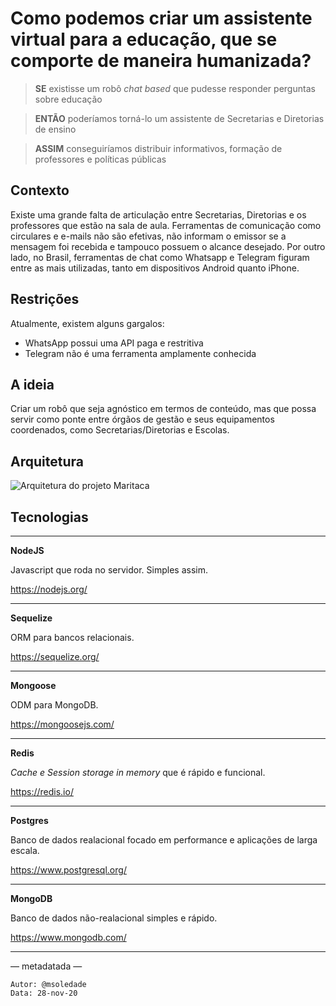 # Como podemos criar um assistente virtual para a educação, que se comporte de maneira humanizada? 


> **SE** existisse um robô *chat based* que pudesse responder perguntas sobre educação

> **ENTÃO** poderíamos torná-lo um assistente de Secretarias e Diretorias de ensino

> **ASSIM** conseguiríamos distribuir informativos, formação de professores e políticas públicas

## Contexto

Existe uma grande falta de articulação entre Secretarias, Diretorias e os professores que estão na sala de aula. Ferramentas de comunicação como circulares e e-mails não são efetivas, não informam o emissor se a mensagem foi recebida e tampouco possuem o alcance desejado. Por outro lado, no Brasil, ferramentas de chat como Whatsapp e Telegram figuram entre as mais utilizadas, tanto em dispositivos Android quanto iPhone. 

## Restrições 

Atualmente, existem alguns gargalos: 

- WhatsApp possui uma API paga e restritiva
- Telegram não é uma ferramenta amplamente conhecida

## A ideia 

Criar um robô que seja agnóstico em termos de conteúdo, mas que possa servir como ponte entre órgãos de gestão e seus equipamentos coordenados, como Secretarias/Diretorias e Escolas. 

## Arquitetura

![Arquitetura do projeto Maritaca](https://github.com/msbhv-club/awe-inspiring/blob/main/images/maritaca_arch.jpg?raw=true)

## Tecnologias 

---
**NodeJS**

Javascript que roda no servidor. Simples assim.

https://nodejs.org/

---
**Sequelize**

ORM para bancos relacionais.

https://sequelize.org/

---
**Mongoose**

ODM para MongoDB.

https://mongoosejs.com/

---
**Redis**

*Cache e Session storage in memory* que é rápido e funcional.

https://redis.io/

---
**Postgres**

Banco de dados realacional focado em performance e aplicações de larga escala.

https://www.postgresql.org/

---
**MongoDB**

Banco de dados não-realacional simples e rápido.

https://www.mongodb.com/

---


— metadatada —

```
Autor: @msoledade
Data: 28-nov-20
```



